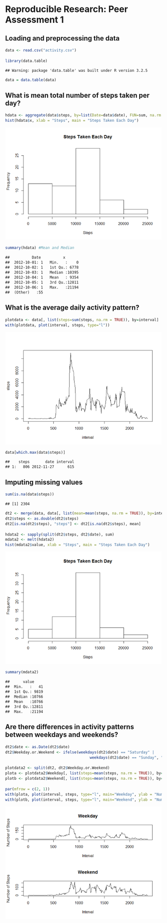 # Reproducible Research: Peer Assessment 1

## Loading and preprocessing the data

```r
data <- read.csv("activity.csv")

library(data.table)
```

```
## Warning: package 'data.table' was built under R version 3.2.5
```

```r
data = data.table(data)
```

## What is mean total number of steps taken per day?

```r
hdata <- aggregate(data$steps, by=list(Date=data$date), FUN=sum, na.rm = TRUE)
hist(hdata$x, xlab = "Steps", main = "Steps Taken Each Day")
```

![](1markdown_files/figure-html/unnamed-chunk-2-1.png)

```r
summary(hdata) #Mean and Median
```

```
##          Date          x        
##  2012-10-01: 1   Min.   :    0  
##  2012-10-02: 1   1st Qu.: 6778  
##  2012-10-03: 1   Median :10395  
##  2012-10-04: 1   Mean   : 9354  
##  2012-10-05: 1   3rd Qu.:12811  
##  2012-10-06: 1   Max.   :21194  
##  (Other)   :55
```

## What is the average daily activity pattern?

```r
plotdata <- data[, list(steps=sum(steps, na.rm = TRUE)), by=interval]
with(plotdata, plot(interval, steps, type="l"))
```

![](1markdown_files/figure-html/unnamed-chunk-3-1.png)

```r
data[which.max(data$steps)]
```

```
##    steps       date interval
## 1:   806 2012-11-27      615
```

## Imputing missing values

```r
sum(is.na(data$steps))
```

```
## [1] 2304
```

```r
dt2 <- merge(data, data[, list(mean=mean(steps, na.rm = TRUE)), by=interval], by = "interval")
dt2$steps <- as.double(dt2$steps)
dt2[is.na(dt2$steps), "steps"] <- dt2[is.na(dt2$steps), mean]

hdata2 <- sapply(split(dt2$steps, dt2$date), sum)
mdata2 <- melt(hdata2)
hist(mdata2$value, xlab = "Steps", main = "Steps Taken Each Day")
```

![](1markdown_files/figure-html/unnamed-chunk-4-1.png)

```r
summary(mdata2)
```

```
##      value      
##  Min.   :   41  
##  1st Qu.: 9819  
##  Median :10766  
##  Mean   :10766  
##  3rd Qu.:12811  
##  Max.   :21194
```

## Are there differences in activity patterns between weekdays and weekends?

```r
dt2$date <- as.Date(dt2$date)
dt2$Weekday.or.Weekend <- ifelse(weekdays(dt2$date) == "Saturday" |
                                      weekdays(dt2$date) == "Sunday", "Weekend", "Weekday")

plotdata2 <- split(dt2, dt2$Weekday.or.Weekend)
plota <- plotdata2$Weekday[, list(steps=mean(steps, na.rm = TRUE)), by=interval]
plotb <- plotdata2$Weekend[, list(steps=mean(steps, na.rm = TRUE)), by=interval]

par(mfrow = c(2, 1))
with(plota, plot(interval, steps, type="l", main="Weekday", ylab = "Number of Steps", xlab = "Interval"))
with(plotb, plot(interval, steps, type="l", main="Weekend", ylab = "Number of Steps", xlab = "Interval"))
```

![](1markdown_files/figure-html/unnamed-chunk-5-1.png)
